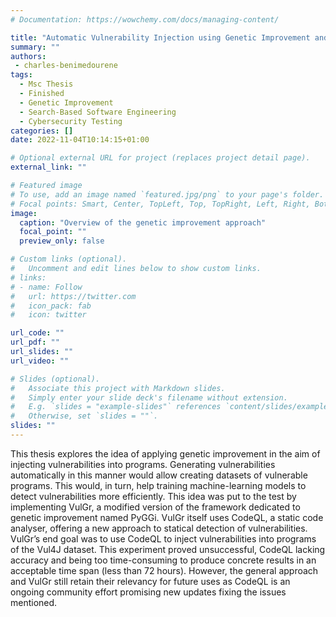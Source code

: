```yaml
---
# Documentation: https://wowchemy.com/docs/managing-content/

title: "Automatic Vulnerability Injection using Genetic Improvement and Static Code Analysers"
summary: ""
authors: 
 - charles-benimedourene
tags: 
  - Msc Thesis
  - Finished
  - Genetic Improvement
  - Search-Based Software Engineering
  - Cybersecurity Testing
categories: []
date: 2022-11-04T10:14:15+01:00

# Optional external URL for project (replaces project detail page).
external_link: ""

# Featured image
# To use, add an image named `featured.jpg/png` to your page's folder.
# Focal points: Smart, Center, TopLeft, Top, TopRight, Left, Right, BottomLeft, Bottom, BottomRight.
image:
  caption: "Overview of the genetic improvement approach"
  focal_point: ""
  preview_only: false

# Custom links (optional).
#   Uncomment and edit lines below to show custom links.
# links:
# - name: Follow
#   url: https://twitter.com
#   icon_pack: fab
#   icon: twitter

url_code: ""
url_pdf: ""
url_slides: ""
url_video: ""

# Slides (optional).
#   Associate this project with Markdown slides.
#   Simply enter your slide deck's filename without extension.
#   E.g. `slides = "example-slides"` references `content/slides/example-slides.md`.
#   Otherwise, set `slides = ""`.
slides: ""
---
```


This thesis explores the idea of applying genetic improvement in the aim of injecting vulnerabilities into programs. Generating vulnerabilities automatically in this manner would allow creating datasets of vulnerable programs. This would, in turn, help training machine-learning models to detect vulnerabilities more efficiently.
This idea was put to the test by implementing VulGr, a modified version of the framework dedicated to genetic improvement named PyGGi. VulGr itself uses CodeQL, a static code analyser, offering a new approach to statical detection of vulnerabilities. VulGr’s end goal was to use CodeQL to inject vulnerabilities into programs of the Vul4J dataset.
This experiment proved unsuccessful, CodeQL lacking accuracy and being too time-consuming to produce concrete results in an acceptable time span (less than 72 hours). However, the general approach and VulGr still retain their relevancy for future uses as CodeQL is an ongoing community effort promising new updates fixing the issues mentioned.
